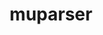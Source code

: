 ---
title: "muparser"
layout: cache
categories: [package, develop-2025-04-13]
meta: {"compilers": ["gcc@11.4.0"], "num_specs": 1, "num_specs_by_stack": {"e4s": 1, "root": 1}, "oss": ["ubuntu22.04"], "platforms": ["linux"], "stacks": ["e4s", "root"], "targets": ["x86_64_v3"], "versions": ["2.3.4"]}
spec_details: [{"compiler": "gcc@11.4.0", "hash": "ilgkeav2obnuguncgxd47hsubeesyhld", "os": "ubuntu22.04", "platform": "linux", "size": "-", "stacks": ["e4s", "root"], "target": "x86_64_v3", "variants": ["build_system=cmake", "build_type=Release", "generator=make", "~ipo", "+openmp", "+samples", "+shared", "~wide_char"], "versions": ["2.3.4"]}]
---